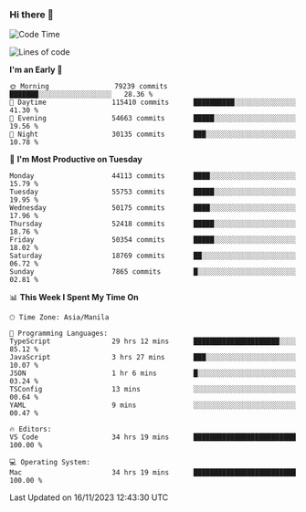 ### Hi there 👋

<!--START_SECTION:waka-->
![Code Time](http://img.shields.io/badge/Code%20Time-4%2C549%20hrs%2021%20mins-blue)

![Lines of code](https://img.shields.io/badge/From%20Hello%20World%20I%27ve%20Written-112.4%20million%20lines%20of%20code-blue)

**I'm an Early 🐤** 

```text
🌞 Morning                79239 commits       ███████░░░░░░░░░░░░░░░░░░   28.36 % 
🌆 Daytime                115410 commits      ██████████░░░░░░░░░░░░░░░   41.30 % 
🌃 Evening                54663 commits       █████░░░░░░░░░░░░░░░░░░░░   19.56 % 
🌙 Night                  30135 commits       ███░░░░░░░░░░░░░░░░░░░░░░   10.78 % 
```
📅 **I'm Most Productive on Tuesday** 

```text
Monday                   44113 commits       ████░░░░░░░░░░░░░░░░░░░░░   15.79 % 
Tuesday                  55753 commits       █████░░░░░░░░░░░░░░░░░░░░   19.95 % 
Wednesday                50175 commits       ████░░░░░░░░░░░░░░░░░░░░░   17.96 % 
Thursday                 52418 commits       █████░░░░░░░░░░░░░░░░░░░░   18.76 % 
Friday                   50354 commits       █████░░░░░░░░░░░░░░░░░░░░   18.02 % 
Saturday                 18769 commits       ██░░░░░░░░░░░░░░░░░░░░░░░   06.72 % 
Sunday                   7865 commits        █░░░░░░░░░░░░░░░░░░░░░░░░   02.81 % 
```


📊 **This Week I Spent My Time On** 

```text
🕑︎ Time Zone: Asia/Manila

💬 Programming Languages: 
TypeScript               29 hrs 12 mins      █████████████████████░░░░   85.12 % 
JavaScript               3 hrs 27 mins       ███░░░░░░░░░░░░░░░░░░░░░░   10.07 % 
JSON                     1 hr 6 mins         █░░░░░░░░░░░░░░░░░░░░░░░░   03.24 % 
TSConfig                 13 mins             ░░░░░░░░░░░░░░░░░░░░░░░░░   00.64 % 
YAML                     9 mins              ░░░░░░░░░░░░░░░░░░░░░░░░░   00.47 % 

🔥 Editors: 
VS Code                  34 hrs 19 mins      █████████████████████████   100.00 % 

💻 Operating System: 
Mac                      34 hrs 19 mins      █████████████████████████   100.00 % 
```


 Last Updated on 16/11/2023 12:43:30 UTC
<!--END_SECTION:waka-->


<!--
**rad182/rad182** is a ✨ _special_ ✨ repository because its `README.md` (this file) appears on your GitHub profile.

Here are some ideas to get you started:

- 🔭 I’m currently working on ...
- 🌱 I’m currently learning ...
- 👯 I’m looking to collaborate on ...
- 🤔 I’m looking for help with ...
- 💬 Ask me about ...
- 📫 How to reach me: ...
- 😄 Pronouns: ...
- ⚡ Fun fact: ...
-->
